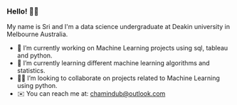 ### Hello! 👋🏽

My name is Sri and I'm a data science undergraduate at Deakin university in Melbourne Australia.

- 🔭 I’m currently working on Machine Learning projects using sql, tableau and python.
- 🚀 I’m currently learning different machine learning algorithms and statistics.
- 🤝🏽 I’m looking to collaborate on projects related to Machine Learning using python.
- ✉️ You can reach me at: chamindub@outlook.com

<!--
**chamindub/chamindub** is a ✨ _special_ ✨ repository because its `README.md` (this file) appears on your GitHub profile.

Here are some ideas to get you started:

- 🔭 I’m currently working on ...
- 🌱 I’m currently learning ...
- 👯 I’m looking to collaborate on ...
- 🤔 I’m looking for help with ...
- 💬 Ask me about ...
- 📫 How to reach me: ...
- 😄 Pronouns: ...
- ⚡ Fun fact: ...
-->
